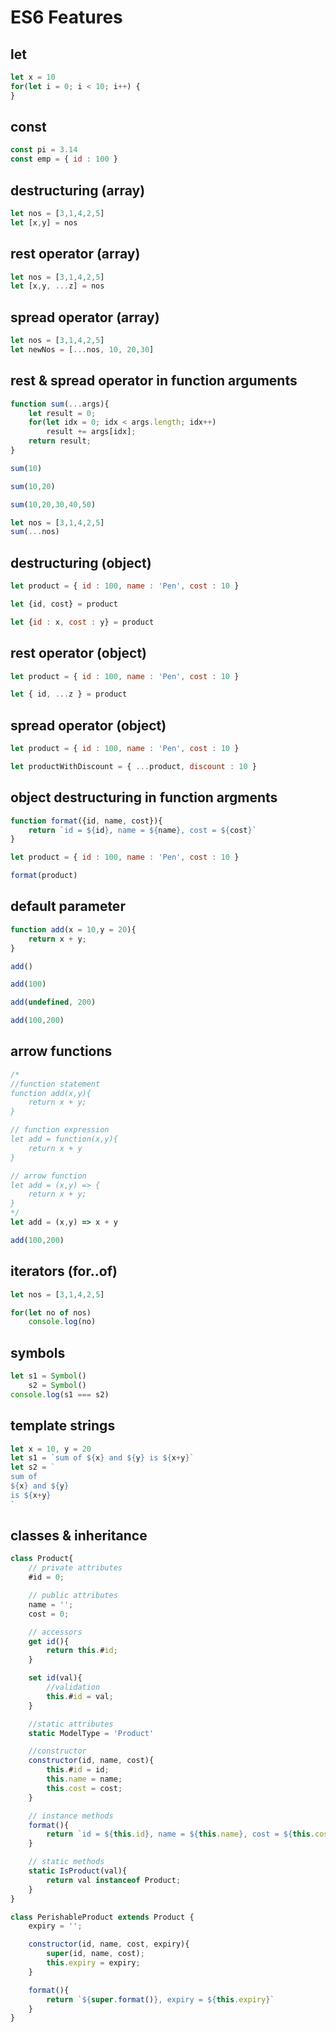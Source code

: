 # ES6 Features
## let
```js
let x = 10
for(let i = 0; i < 10; i++) {
}
```
## const
```js
const pi = 3.14
const emp = { id : 100 }
```
## destructuring (array)
```js
let nos = [3,1,4,2,5]
let [x,y] = nos
```
## rest operator (array)
```js
let nos = [3,1,4,2,5]
let [x,y, ...z] = nos
```
## spread operator (array)
```js
let nos = [3,1,4,2,5]
let newNos = [...nos, 10, 20,30]
```

## rest & spread operator in function arguments
```js
function sum(...args){
    let result = 0;
    for(let idx = 0; idx < args.length; idx++)
        result += args[idx];
    return result;
}

sum(10)

sum(10,20)

sum(10,20,30,40,50)

let nos = [3,1,4,2,5]
sum(...nos)
```
## destructuring (object)
```js
let product = { id : 100, name : 'Pen', cost : 10 }

let {id, cost} = product

let {id : x, cost : y} = product
```
## rest operator (object)
```js
let product = { id : 100, name : 'Pen', cost : 10 }

let { id, ...z } = product
```
## spread operator (object)
```js
let product = { id : 100, name : 'Pen', cost : 10 }

let productWithDiscount = { ...product, discount : 10 }
```

## object destructuring in function argments
```js
function format({id, name, cost}){
    return `id = ${id}, name = ${name}, cost = ${cost}`
}

let product = { id : 100, name : 'Pen', cost : 10 }

format(product)
```
## default parameter
```js
function add(x = 10,y = 20){
    return x + y;
}

add()

add(100)

add(undefined, 200)

add(100,200)
```
## arrow functions
```js
/*
//function statement
function add(x,y){
    return x + y;
}

// function expression
let add = function(x,y){
    return x + y
}

// arrow function
let add = (x,y) => {
    return x + y;
}
*/
let add = (x,y) => x + y

add(100,200)
```
## iterators (for..of)
```js
let nos = [3,1,4,2,5]

for(let no of nos)
    console.log(no)
```
## symbols
```js
let s1 = Symbol()
    s2 = Symbol()
console.log(s1 === s2)
```
## template strings
```js
let x = 10, y = 20
let s1 = `sum of ${x} and ${y} is ${x+y}`
let s2 = `
sum of 
${x} and ${y} 
is ${x+y}
`
```
## classes & inheritance
```js
class Product{
    // private attributes
    #id = 0;

    // public attributes
    name = '';
    cost = 0;

    // accessors
    get id(){
        return this.#id;
    }

    set id(val){
        //validation
        this.#id = val;
    }

    //static attributes
    static ModelType = 'Product'

    //constructor
    constructor(id, name, cost){
        this.#id = id;
        this.name = name;
        this.cost = cost;
    }

    // instance methods
    format(){
        return `id = ${this.id}, name = ${this.name}, cost = ${this.cost}`
    }

    // static methods
    static IsProduct(val){
        return val instanceof Product;
    }
}

class PerishableProduct extends Product {
    expiry = '';

    constructor(id, name, cost, expiry){
        super(id, name, cost);
        this.expiry = expiry;
    }

    format(){
        return `${super.format()}, expiry = ${this.expiry}`
    }
}
```